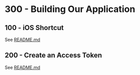 # 300 - Building Our Application

## 100 - iOS Shortcut

See [README.md](./100/README.md)

## 200 - Create an Access Token

See [README.md](./200/README.md)
